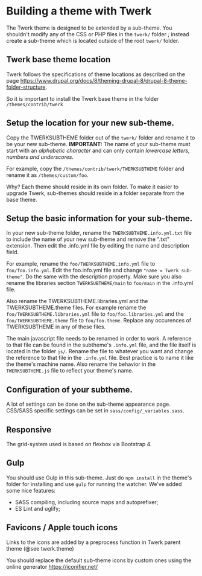 # Building a theme with Twerk

The Twerk theme is designed to be extended by a sub-theme. You shouldn't modify
any of the CSS or PHP files in the `twerk/` folder ; instead create a
sub-theme which is located outside of the root `twerk/` folder.

## Twerk base theme location

Twerk follows the specifications of theme locations as described on the page
https://www.drupal.org/docs/8/theming-drupal-8/drupal-8-theme-folder-structure.

So it is important to install the Twerk base theme in the folder `/themes/contrib/twerk`

## Setup the location for your new sub-theme.

  Copy the TWERKSUBTHEME folder out of the `twerk/` folder and rename it to be your new sub-theme.
  **IMPORTANT:** The name of your sub-theme must start with an *alphabetic character* and can only
  contain *lowercase letters, numbers and underscores*.

  For example, copy the `/themes/contrib/twerk/TWERKSUBTHEME` folder and rename it as `/themes/custom/foo`.

  Why? Each theme should reside in its own folder. To make it easier to upgrade Twerk, sub-themes should
  reside in a folder separate from the base theme.

<!-- ## Automated setup of base theme with drush

  You can use drush to setup your new base theme. Follow the steps below and
  consult `drush help twerk` for help.

  1. **Ensure drush knows about the twerk command**

    After you have downloaded Twerk and placed it in your `themes`
    directory, you need to enable the Twerk theme and set Twerk as the
    default theme on the Appearance administrative page.

    Type: `drush en twerk` and go to Administrative Menu > Appearance and
    next to Twerk, click on *Set as default*. You can also use drush for this
    by using `drush config-set system.theme default twerk`.

    The `drush twerk` command will now be available to run.

  2. **Run the drush twerk command with the following parameters.**

     In the command line, use the `drush twerk "My theme name" my_theme`
     command to generate a subtheme with machine name foo and human name
     "Foo theme" in your Drupal site.

     Tip: Type `drush help twerk` to view options and example commands. -->


## Setup the basic information for your sub-theme.

  In your new sub-theme folder, rename the `TWERKSUBTHEME.info.yml.txt` file to include
  the name of your new sub-theme and remove the ".txt" extension. Then edit
  the .info.yml file by editing the name and description field.

  For example, rename the `foo/TWERKSUBTHEME.info.yml` file to `foo/foo.info.yml`. Edit the
  foo.info.yml file and change `"name = Twerk sub-theme"`. Do the same
  with the description property.
  Make sure you also rename the libraries section `TWERKSUBTHEME/main` to `foo/main` in
  the .info.yml file.

  Also rename the TWERKSUBTHEME.libraries.yml and the TWERKSUBTHEME.theme files. For example rename
  the `foo/TWERKSUBTHEME.libraries.yml` file to `foo/foo.libraries.yml` and the `foo/TWERKSUBTHEME.theme`
  file to `foo/foo.theme`. Replace any occurences of TWERKSUBTHEME in any of these files.

  The main javascript file needs to be renamed in order to work. A reference to
  that file can be found in the subtheme's `.info.yml` file, and the file itself is
  located in the folder `js/`. Rename the file to whatever you want and
  change the reference to that file in the `.info.yml` file. Best practice is to
  name it like the theme's machine name. Also rename the behavior in the
  `TWERKSUBTHEME.js` file to reflect your theme's name.

## Configuration of your subtheme.

  A lot of settings can be done on the sub-theme appearance page. CSS/SASS specific
  settings can be set in `sass/config/_variables.sass`.

## Responsive

  The grid-system used is based on flexbox via Bootstrap 4.

## Gulp

  You should use Gulp in this sub-theme. Just do `npm install` in the theme's folder
  for installing and use `gulp` for running the watcher. We've added some nice features:
  * SASS compiling, including source maps and autoprefixer;
  * ES Lint and uglify;

## Favicons / Apple touch icons

  Links to the icons are added by a preprocess function in Twerk parent theme (@see twerk.theme)

  You should replace the default sub-theme icons by custom ones using the online generator https://iconifier.net/
